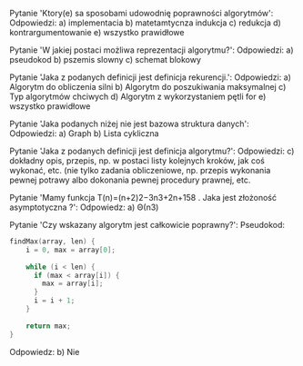 Pytanie 'Ktory(e) sa sposobami udowodnię poprawności algorytmów': 
Odpowiedzi: 
a) implementacia 
b) matetamtycnza indukcja 
c) redukcja 
d) kontrargumentowanie 
e) wszystko prawidłowe 


Pytanie 'W jakiej postaci możliwa reprezentacji algorytmu?': 
Odpowiedzi: 
a) pseudokod 
b) pszemis slowny 
c) schemat blokowy 


Pytanie 'Jaka z podanych definicji jest definicja rekurencji.': 
Odpowiedzi: 
a) Algorytm do obliczenia silni 
b) Algorytm do poszukiwania maksymalnej 
c) Typ algorytmów chciwych 
d) Algorytm z wykorzystaniem pętli for 
e) wszystko prawidłowe 


Pytanie 'Jaka podanych niżej nie jest bazowa struktura danych': 
Odpowiedzi: 
a) Graph 
b) Lista cykliczna 


Pytanie 
'Jaka z podanych definicji jest definicja algorytmu?': 
Odpowiedzi: 
 c) dokładny opis, przepis, np. w postaci listy kolejnych kroków, jak coś wykonać, etc. (nie tylko zadania obliczeniowe, np. przepis wykonania pewnej potrawy albo dokonania pewnej procedury prawnej, etc. 


Pytanie 'Mamy funkcja
T(n)=(n+2)2−3n3+2n+158
. Jaka jest złożoność asymptotyczna ?': 
Odpowiedz: 
a) Θ(n3)


Pytanie 'Czy wskazany algorytm jest całkowicie poprawny?': 
Pseudokod: 
```c
findMax(array, len) {
    i = 0, max = array[0];
    
    while (i < len) {
      if (max < array[i]) {
        max = array[i];
      }
      i = i + 1;
    }
    
    return max;
}
```
Odpowiedz: 
        b) Nie 


